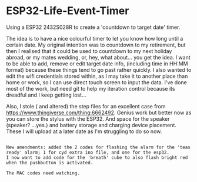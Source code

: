 # ESP32-Life-Event-Timer
Using a ESP32 2432S028R to create a 'countdown to target date' timer.

The idea is to have a nice colourful timer to let you know how long until a certain date. My original intention was to countdown to my retirement, but then I realised that it could be used to countdown to my next holiday abroad, or my mates wedding, or, hey, what about... you get the idea.
I want to be able to add, remove or edit target date info, (including time in HH:MM format) because these things tend to go past rather quickly.
I also wanted to edit the wifi credentials stored within, as I may take it to another place than home or work, so I can use direct touch screen to input the data.
I've done most of the work, but need git to help my iteration control because its dreadful and I keep getting lost...

Also, I stole ( and altered) the step files for an excellent case from https://www.thingiverse.com/thing:6662492. 
Genius work but better now as you can store the stylus with the ESP32. And space for the speaker (speaker? ...yes.) and battery storage and charging device placement.
These I will upload at a later date as I'm struggling to do so now.

~~~~~~~~~~~~~~~~~~~~~~~~~~~~~~~~~~~~~~~~~~~~~~~~~~~~~~~~~~~~~~~~~~~~~~

New amendments: added the 2 codes for flashing the alarm for the 'teas ready' alarm; 1 for cyd extra ino file, and one for the esp32.
I now want to add code for the 'breath' cube to also flash bright red when the pushbutton is activated.

The MAC codes need watching.

